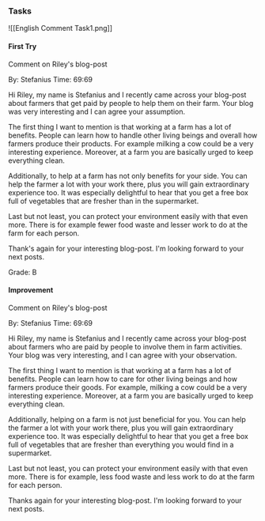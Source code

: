 ### Tasks
![[English Comment Task1.png]]
#### First Try
Comment on Riley's blog-post

By: Stefanius
Time: 69:69

Hi Riley, my name is Stefanius and I recently came across your blog-post about farmers that get paid by people to help them on their farm. Your blog was very interesting and I can agree your assumption.

The first thing I want to mention is that working at a farm has a lot of benefits. People can learn how to handle other living beings and overall how farmers produce their products. For example milking a cow could be a very interesting experience. Moreover, at a farm you are basically urged to keep everything clean.

Additionally, to help at a farm has not only benefits for your side. You can help the farmer a lot with your work there, plus you will gain extraordinary experience too. It was especially delightful to hear that you get a free box full of vegetables that are fresher than in the supermarket.

Last but not least, you can protect your environment easily with that even more. There is for example fewer food waste and lesser work to do at the farm for each person.

Thank's again for your interesting blog-post. I'm looking forward to your next posts.

Grade: B

#### Improvement
Comment on Riley's blog-post

By: Stefanius
Time: 69:69

Hi Riley, my name is Stefanius and I recently came across your blog-post about farmers who are paid by people to involve them in farm activities. Your blog was very interesting, and I can agree with your observation.

The first thing I want to mention is that working at a farm has a lot of benefits. People can learn how to care for other living beings and how farmers produce their goods. For example, milking a cow could be a very interesting experience. Moreover, at a farm you are basically urged to keep everything clean.

Additionally, helping on a farm is not just beneficial for you. You can help the farmer a lot with your work there, plus you will gain extraordinary experience too. It was especially delightful to hear that you get a free box full of vegetables that are fresher than everything you would find in a supermarket.

Last but not least, you can protect your environment easily with that even more. There is for example, less food waste and less work to do at the farm for each person.

Thanks again for your interesting blog-post. I'm looking forward to your next posts.